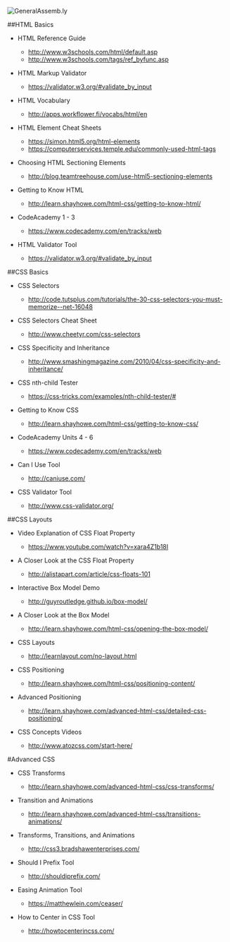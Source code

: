 ![GeneralAssemb.ly](https://github.com/generalassembly/ga-ruby-on-rails-for-devs/raw/master/images/ga.png "GeneralAssemb.ly")


##HTML Basics

* HTML Reference Guide
	* http://www.w3schools.com/html/default.asp
  * http://www.w3schools.com/tags/ref_byfunc.asp

* HTML Markup Validator
  * https://validator.w3.org/#validate_by_input

* HTML Vocabulary
  * http://apps.workflower.fi/vocabs/html/en

* HTML Element Cheat Sheets
  * https://simon.html5.org/html-elements
  * https://computerservices.temple.edu/commonly-used-html-tags

* Choosing HTML Sectioning Elements
	* http://blog.teamtreehouse.com/use-html5-sectioning-elements

* Getting to Know HTML 
	* http://learn.shayhowe.com/html-css/getting-to-know-html/

* CodeAcademy 1 - 3 
	* https://www.codecademy.com/en/tracks/web

* HTML Validator Tool
	* https://validator.w3.org/#validate_by_input

##CSS Basics

* CSS Selectors
  * http://code.tutsplus.com/tutorials/the-30-css-selectors-you-must-memorize--net-16048

* CSS Selectors Cheat Sheet
  * http://www.cheetyr.com/css-selectors

* CSS Specificity and Inheritance
  * http://www.smashingmagazine.com/2010/04/css-specificity-and-inheritance/

* CSS nth-child Tester
  * https://css-tricks.com/examples/nth-child-tester/#

* Getting to Know CSS 
	* http://learn.shayhowe.com/html-css/getting-to-know-css/

* CodeAcademy Units 4 - 6 
  * https://www.codecademy.com/en/tracks/web

* Can I Use Tool
	* http://caniuse.com/

* CSS Validator Tool
	* http://www.css-validator.org/

##CSS Layouts

* Video Explanation of CSS Float Property 
  * https://www.youtube.com/watch?v=xara4Z1b18I

* A Closer Look at the CSS Float Property 
	* http://alistapart.com/article/css-floats-101

* Interactive Box Model Demo
	* http://guyroutledge.github.io/box-model/

* A Closer Look at the Box Model
	* http://learn.shayhowe.com/html-css/opening-the-box-model/

* CSS Layouts
  * http://learnlayout.com/no-layout.html

* CSS Positioning
  * http://learn.shayhowe.com/html-css/positioning-content/

* Advanced Positioning 
  * http://learn.shayhowe.com/advanced-html-css/detailed-css-positioning/

* CSS Concepts Videos
  * http://www.atozcss.com/start-here/


#Advanced CSS

* CSS Transforms
	* http://learn.shayhowe.com/advanced-html-css/css-transforms/

* Transition and Animations
	* http://learn.shayhowe.com/advanced-html-css/transitions-animations/

* Transforms, Transitions, and Animations 
	* http://css3.bradshawenterprises.com/

* Should I Prefix Tool
	* http://shouldiprefix.com/

* Easing Animation Tool
	* https://matthewlein.com/ceaser/

* How to Center in CSS Tool
	* http://howtocenterincss.com/
